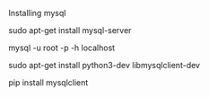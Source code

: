 Installing mysql

sudo apt-get install mysql-server 

mysql -u root -p -h localhost

sudo apt-get install python3-dev libmysqlclient-dev

pip install mysqlclient